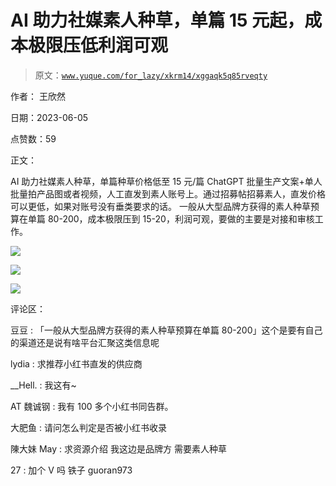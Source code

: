 # AI 助力社媒素人种草，单篇 15 元起，成本极限压低利润可观

> 原文：[`www.yuque.com/for_lazy/xkrm14/xggaqk5q85rveqty`](https://www.yuque.com/for_lazy/xkrm14/xggaqk5q85rveqty)

作者： 王欣然

日期：2023-06-05

点赞数：59

正文：

AI 助力社媒素人种草，单篇种草价格低至 15 元/篇 ChatGPT 批量生产文案+单人批量拍产品图或者视频，人工直发到素人账号上。通过招募帖招募素人，直发价格可以更低，如果对账号没有垂类要求的话。 一般从大型品牌方获得的素人种草预算在单篇 80-200，成本极限压到 15-20，利润可观，要做的主要是对接和审核工作。

![](img/08f806470d0c3aeaf10f59f0bd391e4d.png)

![](img/3379c5473de5b6ffc69b6d3591689db9.png)

![](img/6c06a47dd7cff770849871ddfe229279.png)

评论区：

豆豆 : 「一般从大型品牌方获得的素人种草预算在单篇 80-200」这个是要有自己的渠道还是说有啥平台汇聚这类信息呢

lydia : 求推荐小红书直发的供应商

__Hell. : 我这有~

AT 魏诚钢 : 我有 100 多个小红书同告群。

大肥鱼 : 请问怎么判定是否被小红书收录

陳大妹 May : 求资源介绍 我这边是品牌方 需要素人种草

27 : 加个 V 吗 铁子 guoran973



